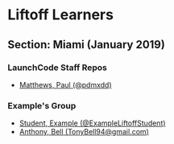 # Liftoff Learners

## Section: Miami (January 2019)

### LaunchCode Staff Repos

- [Matthews, Paul (@pdmxdd)](https://www.github.com/pdmxdd/liftoff-assignments)


### Example's Group
- [Student, Example (@ExampleLiftoffStudent)](https://github.com/ExampleLiftoffStudent/liftoff-assignments)
- [Anthony, Bell (TonyBell94@gmail.com)](https://github.com/TonyBell94/liftoff-assignments)
